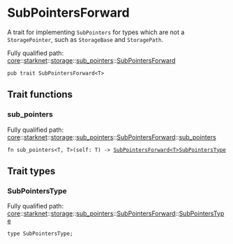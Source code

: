 # SubPointersForward

A trait for implementing `SubPointers` for types which are not a `StoragePointer`, such as
`StorageBase` and `StoragePath`.

Fully qualified path: [core](./core.md)::[starknet](./core-starknet.md)::[storage](./core-starknet-storage.md)::[sub_pointers](./core-starknet-storage-sub_pointers.md)::[SubPointersForward](./core-starknet-storage-sub_pointers-SubPointersForward.md)

<pre><code class="language-cairo">pub trait SubPointersForward&lt;T&gt;</code></pre>

## Trait functions

### sub_pointers

Fully qualified path: [core](./core.md)::[starknet](./core-starknet.md)::[storage](./core-starknet-storage.md)::[sub_pointers](./core-starknet-storage-sub_pointers.md)::[SubPointersForward](./core-starknet-storage-sub_pointers-SubPointersForward.md)::[sub_pointers](./core-starknet-storage-sub_pointers-SubPointersForward.md#sub_pointers)

<pre><code class="language-cairo">fn sub_pointers&lt;T, T&gt;(self: T) -&gt; <a href="core-starknet-storage-sub_pointers-SubPointersForward.html">SubPointersForward&lt;T&gt;SubPointersType</a></code></pre>


## Trait types

### SubPointersType

Fully qualified path: [core](./core.md)::[starknet](./core-starknet.md)::[storage](./core-starknet-storage.md)::[sub_pointers](./core-starknet-storage-sub_pointers.md)::[SubPointersForward](./core-starknet-storage-sub_pointers-SubPointersForward.md)::[SubPointersType](./core-starknet-storage-sub_pointers-SubPointersForward.md#subpointerstype)

<pre><code class="language-cairo">type SubPointersType;</code></pre>


